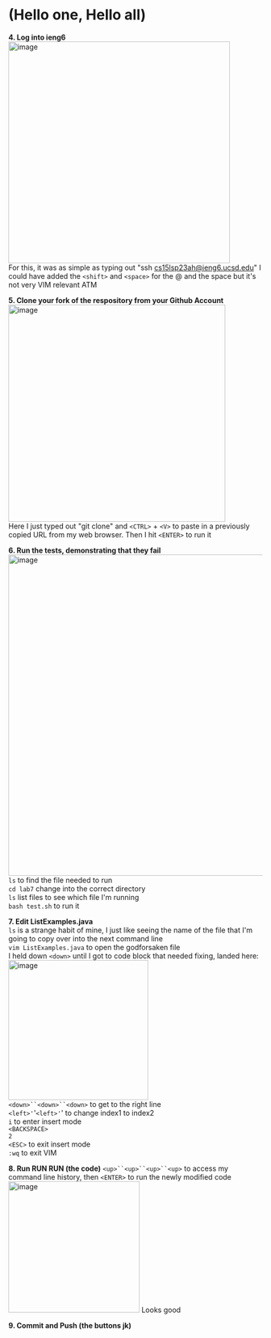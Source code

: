 # (Hello one, Hello all)

**4. Log into ieng6**
 <br />
<img width="439" alt="image" src="https://github.com/doduong102/How-To-Lab-4/assets/130004918/f225adc9-8607-4e95-8eca-711f5bfa2116">
 <br />
For this, it was as simple as typing out "ssh cs15lsp23ah@ieng6.ucsd.edu" I could have added the `<shift>` and `<space>` for the @ and the space but it's not very VIM relevant ATM

**5. Clone your fork of the respository from your Github Account**
<br />
<img width="430" alt="image" src="https://github.com/doduong102/How-To-Lab-4/assets/130004918/dbce9c6e-ef45-4810-a98a-f1514d66543c">
<br />
Here I just typed out "git clone" and `<CTRL>` + `<V>` to paste in a previously copied URL from my web browser. Then I hit `<ENTER>` to run it

**6. Run the tests, demonstrating that they fail**
<br />
<img width="636" alt="image" src="https://github.com/doduong102/How-To-Lab-4/assets/130004918/e4edccd5-c786-465b-8eb5-437d7272fb61">
<br />
`ls` to find the file needed to run
<br />
`cd lab7` change into the correct directory
<br />
`ls` list files to see which file I'm running
<br />
`bash test.sh` to run it

**7. Edit ListExamples.java**
<br />
`ls` is a strange habit of mine, I just like seeing the name of the file that I'm going to copy over into the next command line
<br />
`vim ListExamples.java` to open the godforsaken file
<br />
I held down `<down>` until I got to code block that needed fixing, landed here:
<br />
<img width="277" alt="image" src=" https://github.com/doduong102/How-To-Lab-4/assets/130004918/6e45dded-461f-4621-b288-1e78aeb23800">
<br />
`<down>``<down>``<down>` to get to the right line
<br />
`<left>'`<left>'`<left>'`<left>' to change index1 to index2
<br />
`i` to enter insert mode
<br />
 `<BACKSPACE>`
<br />
 `2`
<br />
 `<ESC>` to exit insert mode
<br />
 `:wq` to exit VIM
 <br />

**8. Run RUN RUN (the code)**
`<up>``<up>``<up>``<up>` to access my command line history, then `<ENTER>` to run the newly modified code
<img width="260" alt="image" src="https://github.com/doduong102/How-To-Lab-4/assets/130004918/a5757283-d953-4b57-8527-0eec298be818">
Looks good
 

**9. Commit and Push (the buttons jk)**
